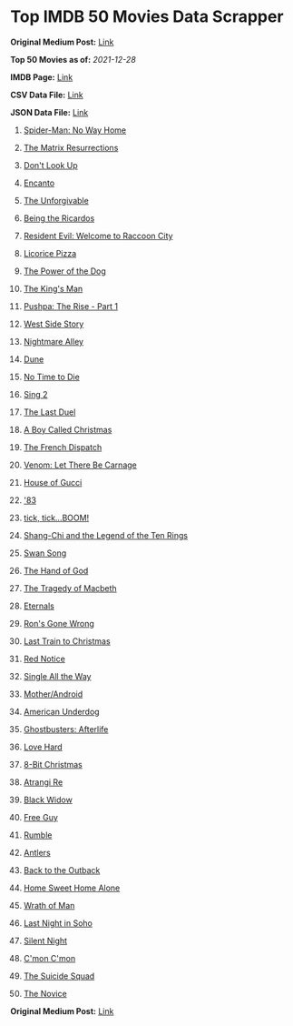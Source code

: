 # Top IMDB 50 Movies Data Scrapper

**Original Medium Post:** [Link](https://medium.com/@nishantsahoo/which-movie-should-i-watch-5c83a3c0f5b1) 

**Top 50 Movies as of:** _2021-12-28_

**IMDB Page:** [Link](http://www.imdb.com/search/title?release_date=2021,2021&title_type=feature)

**CSV Data File:** [Link](/Data/data.csv)

**JSON Data File:** [Link](/Data/data.json)

1. [Spider-Man: No Way Home](https://www.imdb.com/title/tt10872600/?ref_=adv_li_tt)

2. [The Matrix Resurrections](https://www.imdb.com/title/tt10838180/?ref_=adv_li_tt)

3. [Don't Look Up](https://www.imdb.com/title/tt11286314/?ref_=adv_li_tt)

4. [Encanto](https://www.imdb.com/title/tt2953050/?ref_=adv_li_tt)

5. [The Unforgivable](https://www.imdb.com/title/tt11233960/?ref_=adv_li_tt)

6. [Being the Ricardos](https://www.imdb.com/title/tt4995540/?ref_=adv_li_tt)

7. [Resident Evil: Welcome to Raccoon City](https://www.imdb.com/title/tt6920084/?ref_=adv_li_tt)

8. [Licorice Pizza](https://www.imdb.com/title/tt11271038/?ref_=adv_li_tt)

9. [The Power of the Dog](https://www.imdb.com/title/tt10293406/?ref_=adv_li_tt)

10. [The King's Man](https://www.imdb.com/title/tt6856242/?ref_=adv_li_tt)

11. [Pushpa: The Rise - Part 1](https://www.imdb.com/title/tt9389998/?ref_=adv_li_tt)

12. [West Side Story](https://www.imdb.com/title/tt3581652/?ref_=adv_li_tt)

13. [Nightmare Alley](https://www.imdb.com/title/tt7740496/?ref_=adv_li_tt)

14. [Dune](https://www.imdb.com/title/tt1160419/?ref_=adv_li_tt)

15. [No Time to Die](https://www.imdb.com/title/tt2382320/?ref_=adv_li_tt)

16. [Sing 2](https://www.imdb.com/title/tt6467266/?ref_=adv_li_tt)

17. [The Last Duel](https://www.imdb.com/title/tt4244994/?ref_=adv_li_tt)

18. [A Boy Called Christmas](https://www.imdb.com/title/tt10187208/?ref_=adv_li_tt)

19. [The French Dispatch](https://www.imdb.com/title/tt8847712/?ref_=adv_li_tt)

20. [Venom: Let There Be Carnage](https://www.imdb.com/title/tt7097896/?ref_=adv_li_tt)

21. [House of Gucci](https://www.imdb.com/title/tt11214590/?ref_=adv_li_tt)

22. ['83](https://www.imdb.com/title/tt7518786/?ref_=adv_li_tt)

23. [tick, tick...BOOM!](https://www.imdb.com/title/tt8721424/?ref_=adv_li_tt)

24. [Shang-Chi and the Legend of the Ten Rings](https://www.imdb.com/title/tt9376612/?ref_=adv_li_tt)

25. [Swan Song](https://www.imdb.com/title/tt13207508/?ref_=adv_li_tt)

26. [The Hand of God](https://www.imdb.com/title/tt12680684/?ref_=adv_li_tt)

27. [The Tragedy of Macbeth](https://www.imdb.com/title/tt10095582/?ref_=adv_li_tt)

28. [Eternals](https://www.imdb.com/title/tt9032400/?ref_=adv_li_tt)

29. [Ron's Gone Wrong](https://www.imdb.com/title/tt7504818/?ref_=adv_li_tt)

30. [Last Train to Christmas](https://www.imdb.com/title/tt14061008/?ref_=adv_li_tt)

31. [Red Notice](https://www.imdb.com/title/tt7991608/?ref_=adv_li_tt)

32. [Single All the Way](https://www.imdb.com/title/tt14315756/?ref_=adv_li_tt)

33. [Mother/Android](https://www.imdb.com/title/tt13029044/?ref_=adv_li_tt)

34. [American Underdog](https://www.imdb.com/title/tt11729298/?ref_=adv_li_tt)

35. [Ghostbusters: Afterlife](https://www.imdb.com/title/tt4513678/?ref_=adv_li_tt)

36. [Love Hard](https://www.imdb.com/title/tt10752004/?ref_=adv_li_tt)

37. [8-Bit Christmas](https://www.imdb.com/title/tt11540284/?ref_=adv_li_tt)

38. [Atrangi Re](https://www.imdb.com/title/tt9766332/?ref_=adv_li_tt)

39. [Black Widow](https://www.imdb.com/title/tt3480822/?ref_=adv_li_tt)

40. [Free Guy](https://www.imdb.com/title/tt6264654/?ref_=adv_li_tt)

41. [Rumble](https://www.imdb.com/title/tt8337158/?ref_=adv_li_tt)

42. [Antlers](https://www.imdb.com/title/tt7740510/?ref_=adv_li_tt)

43. [Back to the Outback](https://www.imdb.com/title/tt13575806/?ref_=adv_li_tt)

44. [Home Sweet Home Alone](https://www.imdb.com/title/tt11012066/?ref_=adv_li_tt)

45. [Wrath of Man](https://www.imdb.com/title/tt11083552/?ref_=adv_li_tt)

46. [Last Night in Soho](https://www.imdb.com/title/tt9639470/?ref_=adv_li_tt)

47. [Silent Night](https://www.imdb.com/title/tt11628854/?ref_=adv_li_tt)

48. [C'mon C'mon](https://www.imdb.com/title/tt10986222/?ref_=adv_li_tt)

49. [The Suicide Squad](https://www.imdb.com/title/tt6334354/?ref_=adv_li_tt)

50. [The Novice](https://www.imdb.com/title/tt11131464/?ref_=adv_li_tt)

**Original Medium Post:** [Link](https://medium.com/@nishantsahoo/which-movie-should-i-watch-5c83a3c0f5b1) 
